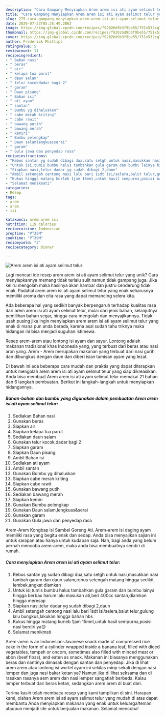 ```yaml
---
description: "Cara Gampang Menyiapkan Arem arem isi ati ayam selimut telur yang Enak"
title: "Cara Gampang Menyiapkan Arem arem isi ati ayam selimut telur yang Enak"
slug: 275-cara-gampang-menyiapkan-arem-arem-isi-ati-ayam-selimut-telur-yang-enak
date: 2020-07-23T05:38:49.286Z
image: https://img-global.cpcdn.com/recipes/f92026d9b3f9be55/751x532cq70/arem-arem-isi-ati-ayam-selimut-telur-foto-resep-utama.jpg
thumbnail: https://img-global.cpcdn.com/recipes/f92026d9b3f9be55/751x532cq70/arem-arem-isi-ati-ayam-selimut-telur-foto-resep-utama.jpg
cover: https://img-global.cpcdn.com/recipes/f92026d9b3f9be55/751x532cq70/arem-arem-isi-ati-ayam-selimut-telur-foto-resep-utama.jpg
author: Frederick Phillips
ratingvalue: 5
reviewcount: 11
recipeingredient:
- " Bahan nasi"
- " beras"
- " air"
- " kelapa tua parut"
- " daun salam"
- " telur kocokdadar bagi 2"
- " garam"
- " Daun pisang"
- " Bahan isi"
- " ati ayam"
- " santan"
- " Bumbu yg dihaluskan"
- " cabe merah kriting"
- " cabe rawit"
- " bawang putih"
- " bawang merah"
- " kemiri"
- " Bumbu pelengkap"
- " Daun salamlengkuasserai"
- " garam"
- " Gula jawa dan penyedap rasa"
recipeinstructions:
- "Rebus santan yg sudah dibagi dua,satu setgh untuk nasi,masukkan nasi tambah garam dan daun salam,rebus setengah matang hingga sedikit lembek,angkat diamkan"
- "Untuk isi,tumis bumbu halus tambahkan gula garam dan bumbu lainya hingga berbau harum lalu masukan ati,beri 400cc santan,diamkan hingga meresap"
- "Siapkan nasi,telur dadar yg sudah dibagi 2,daun"
- "Ambil setengah centong nasi lalu bari 1sdt isi/selera,balut telur,gulung lalu bungkus,lakukan hingga bahan hbs"
- "Kukus hingga matang kurleb 1jam 15mnt,untuk hasil sempurna,posisi nasi berdiri ya😊"
- "Selamat menikmati"
categories:
- Resep
tags:
- arem
- arem
- isi

katakunci: arem arem isi 
nutrition: 119 calories
recipecuisine: Indonesian
preptime: "PT35M"
cooktime: "PT39M"
recipeyield: "2"
recipecategory: Dinner

---
```



![Arem arem isi ati ayam selimut telur](https://img-global.cpcdn.com/recipes/f92026d9b3f9be55/751x532cq70/arem-arem-isi-ati-ayam-selimut-telur-foto-resep-utama.jpg)

Lagi mencari ide resep arem arem isi ati ayam selimut telur yang unik? Cara menyiapkannya memang tidak terlalu sulit namun tidak gampang juga. Jika keliru mengolah maka hasilnya akan hambar dan justru cenderung tidak enak. Padahal arem arem isi ati ayam selimut telur yang enak seharusnya memiliki aroma dan cita rasa yang dapat memancing selera kita.

Ada beberapa hal yang sedikit banyak berpengaruh terhadap kualitas rasa dari arem arem isi ati ayam selimut telur, mulai dari jenis bahan, selanjutnya pemilihan bahan segar, hingga cara mengolah dan menyajikannya. Tidak usah pusing jika ingin menyiapkan arem arem isi ati ayam selimut telur yang enak di mana pun anda berada, karena asal sudah tahu triknya maka hidangan ini bisa menjadi suguhan istimewa.

Resep arem-arem atau lontong isi ayam dan sayur. Lontong adalah makanan tradisional khas Indonesia yang, yang terbuat dari beras atau nasi aron yang. Arem - Arem merupakan makanan yang terbuat dari nasi gurih dan dibungkus dengan daun dan diberi isian tumisan ayam yang lezat.


Di bawah ini ada beberapa cara mudah dan praktis yang dapat diterapkan untuk mengolah arem arem isi ati ayam selimut telur yang siap dikreasikan. Anda bisa membuat Arem arem isi ati ayam selimut telur memakai 21 bahan dan 6 langkah pembuatan. Berikut ini langkah-langkah untuk menyiapkan hidangannya.

<!--inarticleads1-->

##### Bahan-bahan dan bumbu yang digunakan dalam pembuatan Arem arem isi ati ayam selimut telur:

1. Sediakan  Bahan nasi
1. Gunakan  beras
1. Siapkan  air
1. Siapkan  kelapa tua parut
1. Sediakan  daun salam
1. Gunakan  telur kocok,dadar bagi 2
1. Siapkan  garam
1. Siapkan  Daun pisang
1. Ambil  Bahan isi
1. Sediakan  ati ayam
1. Ambil  santan
1. Gunakan  Bumbu yg dihaluskan
1. Siapkan  cabe merah kriting
1. Siapkan  cabe rawit
1. Gunakan  bawang putih
1. Sediakan  bawang merah
1. Siapkan  kemiri
1. Gunakan  Bumbu pelengkap
1. Gunakan  Daun salam,lengkuas&amp;serai
1. Gunakan  garam
1. Gunakan  Gula jawa dan penyedap rasa


Arem-Arem Kongbap isi Sambel Goreng Ati. Arem-arem isi daging ayam memiliki rasa yang begitu enak dan sedap. Anda bisa menyajikan sajian ini untuk sarapan atau hanya untuk kudapan saja. Nah, bagi anda yang belum pernah mencoba arem-arem, maka anda bisa membuatnya sendiri di rumah. 

<!--inarticleads2-->

##### Cara menyiapkan Arem arem isi ati ayam selimut telur:

1. Rebus santan yg sudah dibagi dua,satu setgh untuk nasi,masukkan nasi tambah garam dan daun salam,rebus setengah matang hingga sedikit lembek,angkat diamkan
1. Untuk isi,tumis bumbu halus tambahkan gula garam dan bumbu lainya hingga berbau harum lalu masukan ati,beri 400cc santan,diamkan hingga meresap
1. Siapkan nasi,telur dadar yg sudah dibagi 2,daun
1. Ambil setengah centong nasi lalu bari 1sdt isi/selera,balut telur,gulung lalu bungkus,lakukan hingga bahan hbs
1. Kukus hingga matang kurleb 1jam 15mnt,untuk hasil sempurna,posisi nasi berdiri ya😊
1. Selamat menikmati


Arem-arem is an Indonesian-Javanese snack made of compressed rice cake in the form of a cylinder wrapped inside a banana leaf, filled with diced vegetables, tempeh or oncom, sometimes also filled with minced meat or abon (beef floss), and eaten as snack. Makanan ini biasanya menggunakan beras dan nantinya dimasak dengan santan dan penyedap. Jika di lihat arem arem atau lontong isi wortel ayam ini sekilas mirip sekali dengan nasi lemper dan juga nasi bakar ketan ya? Namun jika di lihat seksama dan di rasakan rasanya aem arem dan nasi lemper sangatlah berbeda. Kalau lemper terbuat dari beras ketan, sedangkan arem arem di buat dari. 

Terima kasih telah membaca resep yang kami tampilkan di sini. Harapan kami, olahan Arem arem isi ati ayam selimut telur yang mudah di atas dapat membantu Anda menyiapkan makanan yang enak untuk keluarga/teman ataupun menjadi ide untuk berjualan makanan. Selamat mencoba!
